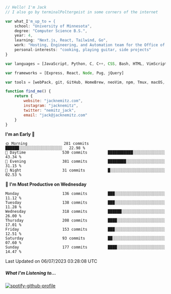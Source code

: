 ```javascript
// Hello! I'm Jack
// I also go by terminalPoltergeist in some corners of the internet

var what_I'm_up_to = {
    school: "University of Minnesota",
    degree: "Computer Science B.S.",
    year: 4,
    learning: "Next.js, React, Tailwind, Go",
    work: "Hosting, Engineering, and Automation team for the Office of Information Technology at UMN",
    personal-interests: "cooking, playing guitar, side projects"
}

var languages = [JavaScript, Python, C, C++, CSS, Bash, HTML, VimScript]

var frameworks = [Express, React, Node, Pug, jQuery]

var tools = [webPack, git, GitHub, HomeBrew, neoVim, npm, Tmux, macOS, Ubuntu, Docker, Nginx]

function find_me() {
    return {
        website: "jacknemitz.com",
        instagram: "jacknemitz",
        twitter: "nemitz_jack",
        email: "jack@jacknemitz.com"
    }
}
```

<!--START_SECTION:waka-->
**I'm an Early 🐤** 

```text
🌞 Morning                281 commits         ██████░░░░░░░░░░░░░░░░░░░   22.98 % 
🌆 Daytime                530 commits         ███████████░░░░░░░░░░░░░░   43.34 % 
🌃 Evening                381 commits         ████████░░░░░░░░░░░░░░░░░   31.15 % 
🌙 Night                  31 commits          █░░░░░░░░░░░░░░░░░░░░░░░░   02.53 % 
```
📅 **I'm Most Productive on Wednesday** 

```text
Monday                   136 commits         ███░░░░░░░░░░░░░░░░░░░░░░   11.12 % 
Tuesday                  138 commits         ███░░░░░░░░░░░░░░░░░░░░░░   11.28 % 
Wednesday                318 commits         ██████░░░░░░░░░░░░░░░░░░░   26.00 % 
Thursday                 208 commits         ████░░░░░░░░░░░░░░░░░░░░░   17.01 % 
Friday                   153 commits         ███░░░░░░░░░░░░░░░░░░░░░░   12.51 % 
Saturday                 93 commits          ██░░░░░░░░░░░░░░░░░░░░░░░   07.60 % 
Sunday                   177 commits         ████░░░░░░░░░░░░░░░░░░░░░   14.47 % 
```



 Last Updated on 06/07/2023 03:28:08 UTC
<!--END_SECTION:waka-->

##### What I'm Listening to...

[![spotify-github-profile](https://spotify-github-profile.vercel.app/api/view?uid=jack.nemitz&cover_image=true&show_offline=true&bar_color=53b14f&bar_color_cover=false&background_color=121212FF)](https://spotify-github-profile.vercel.app/api/view?uid=jack.nemitz&redirect=true)

